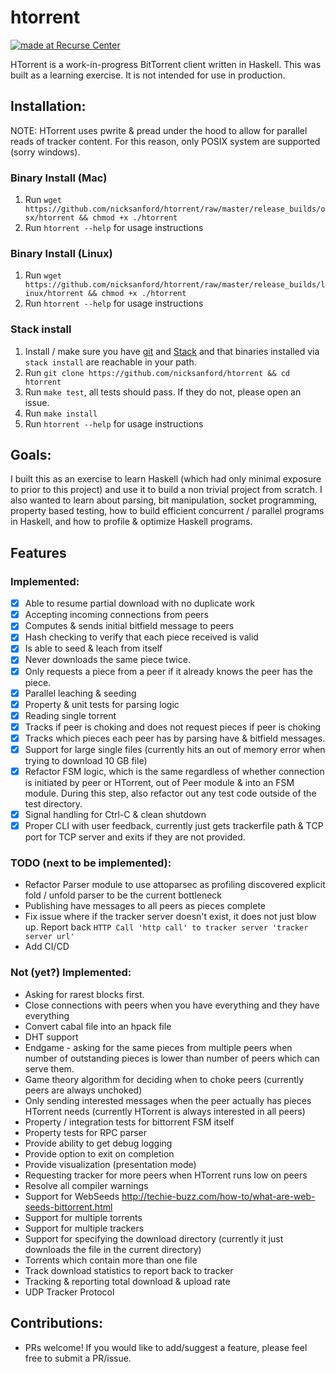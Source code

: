 # htorrent
[![made at Recurse Center](https://cdn.rawgit.com/heatherbooker/made_at_rc/master/made_at_RC.svg)](https://www.recurse.com)

HTorrent is a work-in-progress BitTorrent client written in Haskell. This was built as a learning exercise. It is not intended for use in production.

## Installation:
NOTE: HTorrent uses pwrite & pread under the hood to allow for parallel reads of tracker content. For this reason, only POSIX system are supported (sorry windows).


### Binary Install (Mac)
1. Run `wget https://github.com/nicksanford/htorrent/raw/master/release_builds/osx/htorrent && chmod +x ./htorrent`
2. Run `htorrent --help` for usage instructions

### Binary Install (Linux)
1. Run `wget https://github.com/nicksanford/htorrent/raw/master/release_builds/linux/htorrent && chmod +x ./htorrent`
2. Run `htorrent --help` for usage instructions

### Stack install
1. Install / make sure you have [git](https://git-scm.com/book/en/v2/Getting-Started-Installing-Git) and [Stack](https://docs.haskellstack.org/en/stable/install_and_upgrade/) and that binaries installed via `stack install` are reachable in your path.
2. Run `git clone https://github.com/nicksanford/htorrent && cd htorrent`
3. Run `make test`, all tests should pass. If they do not, please open an issue.
4. Run `make install`
5. Run `htorrent --help` for usage instructions

## Goals:
I built this as an exercise to learn Haskell (which had only minimal exposure to prior to this project) and use it to build a non trivial project from scratch.
I also wanted to learn about parsing, bit manipulation, socket programming, property based testing, how to build efficient concurrent / parallel programs in Haskell, and how to profile & optimize Haskell programs.

## Features
### Implemented:
- [x] Able to resume partial download with no duplicate work
- [x] Accepting incoming connections from peers
- [x] Computes & sends initial bitfield message to peers
- [x] Hash checking to verify that each piece received is valid
- [x] Is able to seed & leach from itself
- [x] Never downloads the same piece twice.
- [x] Only requests a piece from a peer if it already knows the peer has the piece.
- [x] Parallel leaching & seeding
- [x] Property & unit tests for parsing logic
- [x] Reading single torrent
- [x] Tracks if peer is choking and does not request pieces if peer is choking
- [x] Tracks which pieces each peer has by parsing have & bitfield messages.
- [x] Support for large single files (currently hits an out of memory error when trying to download 10 GB file)
- [x] Refactor FSM logic, which is the same regardless of whether connection is initiated by peer or HTorrent, out of Peer module & into an FSM module. During this step, also refactor out any test code outside of the test directory.
- [x] Signal handling for Ctrl-C & clean shutdown
- [x] Proper CLI with user feedback, currently just gets trackerfile path & TCP port for TCP server and exits if they are not provided.

### TODO (next to be implemented):
- Refactor Parser module to use attoparsec as profiling discovered explicit fold / unfold parser to be the current bottleneck
- Publishing have messages to all peers as pieces complete
- Fix issue where if the tracker server doesn't exist, it does not just blow up. Report back `HTTP Call 'http call' to tracker server 'tracker server url'`
- Add CI/CD

### Not (yet?) Implemented:
- Asking for rarest blocks first.
- Close connections with peers when you have everything and they have everything
- Convert cabal file into an hpack file
- DHT support
- Endgame - asking for the same pieces from multiple peers when number of outstanding pieces is lower than number of peers which can serve them.
- Game theory algorithm for deciding when to choke peers (currently peers are always unchoked)
- Only sending interested messages when the peer actually has pieces HTorrent needs (currently HTorrent is always interested in all peers)
- Property / integration tests for bittorrent FSM itself
- Property tests for RPC parser
- Provide ability to get debug logging
- Provide option to exit on completion
- Provide visualization (presentation mode)
- Requesting tracker for more peers when HTorrent runs low on peers
- Resolve all compiler warnings
- Support for WebSeeds http://techie-buzz.com/how-to/what-are-web-seeds-bittorrent.html
- Support for multiple torrents
- Support for multiple trackers
- Support for specifying the download directory (currently it just downloads the file in the current directory)
- Torrents which contain more than one file
- Track download statistics to report back to tracker
- Tracking & reporting total download & upload rate
- UDP Tracker Protocol

## Contributions:
- PRs welcome! If you would like to add/suggest a feature, please feel free to submit a PR/issue.
